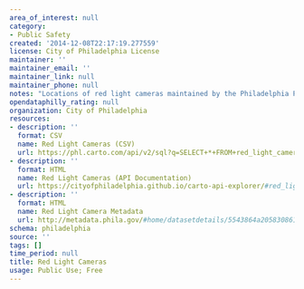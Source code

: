 ```yaml
---
area_of_interest: null
category:
- Public Safety
created: '2014-12-08T22:17:19.277559'
license: City of Philadelphia License
maintainer: ''
maintainer_email: ''
maintainer_link: null
maintainer_phone: null
notes: "Locations of red light cameras maintained by the Philadelphia Parking Authority."
opendataphilly_rating: null
organization: City of Philadelphia
resources:
- description: ''
  format: CSV
  name: Red Light Cameras (CSV)
  url: https://phl.carto.com/api/v2/sql?q=SELECT+*+FROM+red_light_camera_locations&filename=red_light_camera_locations&format=csv&skipfields=cartodb_id,the_geom,the_geom_webmercator
- description: ''
  format: HTML
  name: Red Light Cameras (API Documentation)
  url: https://cityofphiladelphia.github.io/carto-api-explorer/#red_light_camera_locations
- description: ''
  format: HTML
  name: Red Light Camera Metadata
  url: http://metadata.phila.gov/#home/datasetdetails/5543864a20583086178c4e8d/representationdetails/55438a8b9b989a05172d0d0d/
schema: philadelphia
source: ''
tags: []
time_period: null
title: Red Light Cameras
usage: Public Use; Free
---
```

